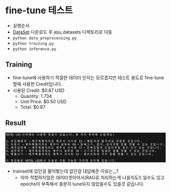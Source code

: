 # fine-tune 테스트

- 실행순서
- [DataSet](https://www.bigdata-culture.kr/bigdata/user/data_market/detail.do?id=5c294ba0-7f9c-11ee-88b4-1384e6e2c3c9) 다운로드 후 jeju_datasets 디렉토리로 이동
- `python data_preprocessing.py`
- `python training.py`
- `python inference.py`

## Training

- fine-tune에 사용하기 적절한 데이터 인지는 모르겠지만 테스트 용도로 fine-tune할때 사용한 Credit입니다.
- 사용된 Credit: $0.87 USD 
    - Quantity: 1.734
    - Unit Price: $0.50 USD
    - Total: $0.87

## Result

![alt text](images/result.png)

- trainset에 있던걸 물어봤는데 없던걸 대답해준 이유는,,,?
    - 아마 적합하지않은 데이터셋이어서(RAG로 처리하는게 나을지도!) 일수도 있고 epochs이 부족해서 충분히 tune되지 않았을수도 있을것 같습니다.